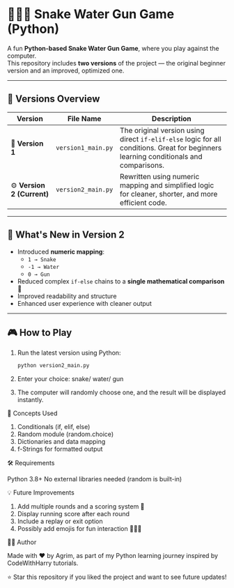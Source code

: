 # 🐍💧🔫 Snake Water Gun Game (Python)

A fun **Python-based Snake Water Gun Game**, where you play against the computer.  
This repository includes **two versions** of the project — the original beginner version and an improved, optimized one.

---

## 🧩 Versions Overview

| Version | File Name | Description |
|----------|------------|-------------|
| 🧱 **Version 1** | `version1_main.py` | The original version using direct `if-elif-else` logic for all conditions. Great for beginners learning conditionals and comparisons. |
| ⚙️ **Version 2 (Current)** | `version2_main.py` | Rewritten using numeric mapping and simplified logic for cleaner, shorter, and more efficient code. |

---

## 🚀 What's New in Version 2
- Introduced **numeric mapping**:
  - `1 → Snake`
  - `-1 → Water`
  - `0 → Gun`
- Reduced complex `if-else` chains to a **single mathematical comparison** 🎯  
- Improved readability and structure  
- Enhanced user experience with cleaner output  

---

## 🎮 How to Play

1. Run the latest version using Python:
   ```bash
   python version2_main.py

2. Enter your choice:
   snake/ water/ gun

3. The computer will randomly choose one, and the result will be displayed instantly.

🧠 Concepts Used

1. Conditionals (if, elif, else)
2. Random module (random.choice)
3. Dictionaries and data mapping
4. f-Strings for formatted output

🛠️ Requirements

Python 3.8+
No external libraries needed (random is built-in)

💡 Future Improvements

1. Add multiple rounds and a scoring system 🧾
2. Display running score after each round
3. Include a replay or exit option
4. Possibly add emojis for fun interaction 🐍💧🔫

👨‍💻 Author

Made with ❤️ by Agrim,
as part of my Python learning journey inspired by CodeWithHarry tutorials.

⭐ Star this repository if you liked the project and want to see future updates!

   
